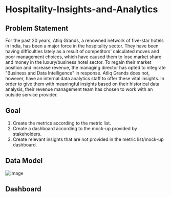# Hospitality-Insights-and-Analytics

## Problem Statement

For the past 20 years, Atliq Grands, a renowned network of five-star hotels in India, has been a major force in the hospitality sector. 
They have been having difficulties lately as a result of competitors' calculated moves and poor management choices, which have caused them to lose market share and money in the luxury/business hotel sector. 
To regain their market position and increase revenue, the managing director has opted to integrate "Business and Data Intelligence" in response. Atliq Grands does not, however, have an internal data analytics staff to offer these vital insights. 
In order to give them with meaningful insights based on their historical data analysis, their revenue management team has chosen to work with an outside service provider.

## Goal

1) Create the metrics according to the metric list.
2) Create a dashboard according to the mock-up provided by stakeholders.
3) Create relevant insights that are not provided in the metric list/mock-up dashboard.
   
## Data Model
![image](https://github.com/user-attachments/assets/2907c440-0c50-419c-be63-e5be619884e0)




## Dashboard



